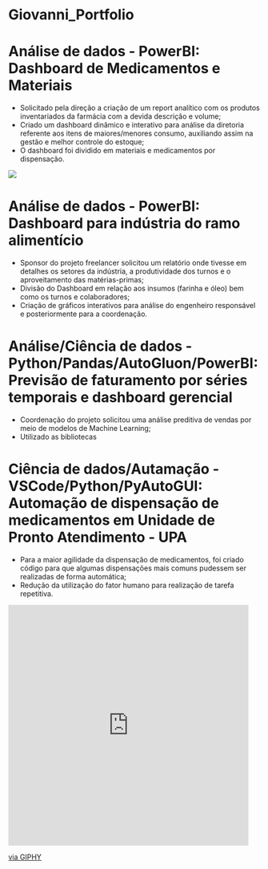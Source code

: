 # Giovanni_Portfolio

# Análise de dados - PowerBI: Dashboard de Medicamentos e Materiais


* Solicitado pela direção a criação de um report analítico com os produtos inventariados da farmácia com a devida descrição e volume;
* Criado um dashboard dinâmico e interativo para análise da diretoria referente aos itens de maiores/menores consumo, auxiliando assim na gestão e melhor controle do estoque;
* O dashboard foi dividido em materiais e medicamentos por dispensação.

![](https://lh3.googleusercontent.com/pw/ABLVV846iwTkybGgoxuDDBhb5WvzONxEsUd9a1sHWaGUtKAF4rYak-IqDzd2z8Aq8h5Znz6kxrA6aFOB8dXaAamBdT_4TyFWleDTS_NwTQ6-9VobZZ1Di8ZZY8IMbSmPAJm7u_aqdvBolXl4MsBNd9sciQAq6x8JpX03lQrA6TnHUbTTATpiIT4IjL-Ys8FxKmJCDVPnLaSuXrAAbkXX4i96I9LaBsSDKMvuS1bn7TVrdqN3Vl_OMLE5_OeZ8lRz13L2TyDVpWR6DrQchdlYc4ro6xM6qg55KJ66ezDZUEf_fFPAN5JnQFibILDYTAQQAdReUNenoK8UeOyCNBlobwJJWN26S0dko9XTK4VFZjQof3OrU6Egb0w54euWegW3s9PqtzonK6OHATaiHo0aA000VgDV6izrKlQKGrkWmsakV_kT2L2mmENIDaFLUS-t9u2WF1_kfNO-o1yxooxUymCsaQsHF1kc1K6Keg6pAVLefbFYzzCWZgHCifdC0HaNbWYGIr3rwhW-jwgkQDe90d0p5tbWO6cqJ7kBCPZNYrm-bfsTb-eYMSahnzjJT_VS4OiG6_6d41lzMM3b8n-0Plq3wjDpNJ6N53VJ05sTR5RG-rbnfU4scMCgC4gQb0ZycflffSLhNFa_mPweccQEWBslcmH8N9F6FivzztfUB6co1a1LoMpSIiByK9KkAR_983qmgEuMUGbHHeW_OLJ_o7Zj0ghnSAJu80uT1pYMFGus86Zn0tuCvFkrnxcMcymmIsgKQZOD_tYol3CUewfM0fy7r-On8upmJty9ozxCcraN_9aEglRTbv2RxZWJDXcPUSMcJGJbM2GUlme4DE_rgRItFais-kXONd8V-0Md8ZQLQfzztrgaBa46lgbe-5oN6PWs77E4vBzRtH5EpiOWvkzGW9F1=w866-h479-s-no-gm?authuser=0)

# Análise de dados - PowerBI: Dashboard para indústria do ramo alimentício


* Sponsor do projeto freelancer solicitou um relatório onde tivesse em detalhes os setores da indústria, a produtividade dos turnos e o aproveitamento das matérias-primas;
* Divisão do Dashboard em relação aos insumos (farinha e óleo) bem como os turnos e colaboradores;
* Criação de gráficos interativos para análise do engenheiro responsável e posteriormente para a coordenação.

# Análise/Ciência de dados - Python/Pandas/AutoGluon/PowerBI: Previsão de faturamento por séries temporais e dashboard gerencial


* Coordenação do projeto solicitou uma análise preditiva de vendas por meio de modelos de Machine Learning;
* Utilizado as bibliotecas

# Ciência de dados/Autamação - VSCode/Python/PyAutoGUI: Automação de dispensação de medicamentos em Unidade de Pronto Atendimento - UPA


* Para a maior agilidade da dispensação de medicamentos, foi criado código para que algumas dispensações mais comuns pudessem ser realizadas de forma automática;
* Redução da utilização do fator humano para realização de tarefa repetitiva.

<iframe src="https://giphy.com/embed/n8x2aZCaCXAQEW6MKR" width="480" height="480" frameBorder="0" class="giphy-embed" allowFullScreen></iframe><p><a href="https://giphy.com/gifs/cute-aww-eyebleach-n8x2aZCaCXAQEW6MKR">via GIPHY</a></p>


